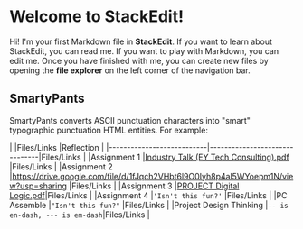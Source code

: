 # Welcome to StackEdit!

Hi! I'm your first Markdown file in **StackEdit**. If you want to learn about StackEdit, you can read me. If you want to play with Markdown, you can edit me. Once you have finished with me, you can create new files by opening the **file explorer** on the left corner of the navigation bar.

## SmartyPants

SmartyPants converts ASCII punctuation characters into "smart" typographic punctuation HTML entities. For example:

|                           |Files/Links                    |Reflection                   |
|---------------------------|-------------------------------|Files/Links                    |
|Assignment 1               |[Industry Talk (EY Tech Consulting).pdf](https://github.com/user-attachments/files/18557902/Industry.Talk.EY.Tech.Consulting.pdf)           |Files/Links                    |
|Assignment 2               |https://drive.google.com/file/d/1fJqch2VHbt6l9O0Iyh8p4al5WYoepm1N/view?usp=sharing            |Files/Links                    |
|Assignment 3               |[PROJECT Digital Logic.pdf](https://github.com/user-attachments/files/18557937/PROJECT.Digital.Logic.pdf)|Files/Links                    |
|Assignment 4               |`'Isn't this fun?'`            |Files/Links                    |
|PC Assemble                |`"Isn't this fun?"`            |Files/Links                    |
|Project Design Thinking    |`-- is en-dash, --- is em-dash`|Files/Links                    |



